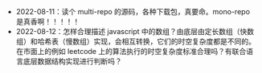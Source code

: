 - 2022-08-11：读个 multi-repo 的源码，各种下载包，真要命。mono-repo 是真香啊！！！！！
- 2022-08-12：怎样合理描述 javascript 中的数组？由底层由定长数组（快数组）和哈希表（慢数组）实现，会相互转换，它们的时空复杂度都是不同的。在市面上的例如 leetcode 上的算法执行的时空复杂度标准合理吗？有联合语言底层数据结构实现进行判断吗？